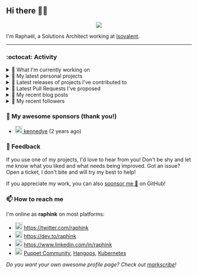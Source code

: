 ## Hi there 👋🏼


<p align="center">
  <a href="https://github.com/ryo-ma/github-profile-trophy"><img src="https://github-profile-trophy.vercel.app/?username=raphink&theme=darkhub&margin-w=15&margin-h=15&no-frame=true&column=5"/></a>
</p>


I'm Raphaël, a Solutions Architect working at [Isovalent](https://github.com/isovalent).

<hr />


### :octocat: Activity

<details>
<summary>👷 What I'm currently working on</summary>

- [cilium/cilium](https://github.com/cilium/cilium) - eBPF-based Networking, Security, and Observability (2 days ago)
- [cilium/cilium-cli](https://github.com/cilium/cilium-cli) - CLI to install, manage &amp; troubleshoot Kubernetes clusters running Cilium (6 days ago)
- [isovalent/grafana-dashboards](https://github.com/isovalent/grafana-dashboards) - Grafana dashboards for Cilium (2 weeks ago)
- [raphink/dotfiles](https://github.com/raphink/dotfiles) -  (1 month ago)
- [raphink/book-template](https://github.com/raphink/book-template) - book-template (1 month ago)
</details>

<details>
<summary>🌱 My latest personal projects</summary>

- [raphink/book-template](https://github.com/raphink/book-template) - book-template
- [raphink/rebel-base](https://github.com/raphink/rebel-base) - rebel-base
- [raphink/localhost-run-proxy](https://github.com/raphink/localhost-run-proxy) - 
- [raphink/dotfiles](https://github.com/raphink/dotfiles) - 
- [raphink/applicationsets-demo](https://github.com/raphink/applicationsets-demo) - 
</details>

<details>
<summary>🔭 Latest releases of projects I've contributed to</summary>

- [cilium/cilium-cli](https://github.com/cilium/cilium-cli) ([v0.12.13](https://github.com/cilium/cilium-cli/releases/tag/v0.12.13), 1 day ago) - CLI to install, manage &amp; troubleshoot Kubernetes clusters running Cilium
- [cilium/cilium](https://github.com/cilium/cilium) ([v1.13.0](https://github.com/cilium/cilium/releases/tag/v1.13.0), 1 day ago) - eBPF-based Networking, Security, and Observability
- [cilium/hubble](https://github.com/cilium/hubble) ([v0.11.2](https://github.com/cilium/hubble/releases/tag/v0.11.2), 1 day ago) - Hubble - Network, Service &amp; Security Observability for Kubernetes using eBPF
- [camptocamp/devops-stack-module-cert-manager](https://github.com/camptocamp/devops-stack-module-cert-manager) ([v1.0.0-alpha.6](https://github.com/camptocamp/devops-stack-module-cert-manager/releases/tag/v1.0.0-alpha.6), 2 weeks ago) - 
- [GameLab-UNIL-EPFL/Lausanne-1830](https://github.com/GameLab-UNIL-EPFL/Lausanne-1830) ([v1.4](https://github.com/GameLab-UNIL-EPFL/Lausanne-1830/releases/tag/v1.4), 2 weeks ago) - Winner of the Swiss Game Award 2022 for Best Serious Game. Open-Source Historically accurate RPG based in 1830s Lausanne.
</details>

<details>
<summary>🔨 Latest Pull Requests I've proposed</summary>

- [Remove / in RKE doc link as it causes redirect bug](https://github.com/cilium/cilium/pull/23728) on [cilium/cilium](https://github.com/cilium/cilium) (2 days ago)
- [Fix RKE doc link](https://github.com/cilium/cilium/pull/23706) on [cilium/cilium](https://github.com/cilium/cilium) (3 days ago)
</details>

<details>
<summary>📜 My recent blog posts</summary>

- [Towards a Modular DevOps Stack](https://dev.to/camptocamp-ops/towards-a-modular-devops-stack-257c) (11 months ago)
- [A 15-year Puppet Journey](https://dev.to/raphink/a-15-year-puppet-journey-4o39) (1 year ago)
- [How to allow dynamic Terraform Provider Configuration](https://dev.to/camptocamp-ops/how-to-allow-dynamic-terraform-provider-configuration-20ik) (2 years ago)
- [March Cloud Native Romandie Meetup](https://dev.to/camptocamp-ops/march-cloud-native-romandie-meetup-o2f) (2 years ago)
- [Immutability &amp; loose coupling: a match made in heaven](https://dev.to/camptocamp-ops/immutability-loose-coupling-a-match-made-in-heaven-37kl) (2 years ago)
</details>

<details>
<summary>👥 My recent followers</summary>

- [<img src="https://avatars.githubusercontent.com/u/15344596?v=4" height="20"/> ycornamusaz](https://github.com/ycornamusaz)
- [<img src="https://avatars.githubusercontent.com/u/13288092?u=7bb6203c91394b7b302eae7f44009cb19d540eae&amp;v=4" height="20"/> roytmanpiccoli](https://github.com/roytmanpiccoli)
- [<img src="https://avatars.githubusercontent.com/u/80056481?u=ac9d5222e2d203ff514ddf5b8507d78b81b5d548&amp;v=4" height="20"/> quynhlab](https://github.com/quynhlab)
- [<img src="https://avatars.githubusercontent.com/u/46394426?u=df373aacf2f76afc776f474b4c9ce6aef1a13078&amp;v=4" height="20"/> wangxiang4](https://github.com/wangxiang4)
- [<img src="https://avatars.githubusercontent.com/u/84658436?u=98396a061ffd27b3a0fc0885f4e4e9dca9487585&amp;v=4" height="20"/> ethanflower1903](https://github.com/ethanflower1903)
</details>


### 💚 My awesome sponsors (thank you!)

- [<img src="https://avatars.githubusercontent.com/u/1110127?v=4" height="20"/> kennedye](https://github.com/kennedye) (2 years ago)


### 💬 Feedback

If you use one of my projects, I'd love to hear from you!
Don't be shy and let me know what you liked and what needs being improved.
Got an issue? Open a ticket, I don't bite and will try my best to help!

If you appreciate my work, you can also [sponsor me 💚](https://github.com/sponsors/raphink) on GitHub!


### 📫 How to reach me

I'm online as **raphink** on most platforms:

- <img src="https://raw.githubusercontent.com/FortAwesome/Font-Awesome/master/svgs/brands/twitter.svg" width="20" alt="Twitter" /> https://twitter.com/raphink
- <img src="https://raw.githubusercontent.com/FortAwesome/Font-Awesome/master/svgs/brands/dev.svg" width="20" alt="Blog" /> https://dev.to/raphink
- <img src="https://raw.githubusercontent.com/FortAwesome/Font-Awesome/master/svgs/brands/linkedin.svg" width="20" alt="LinkedIn" /> https://www.linkedin.com/in/raphink
- <img src="https://raw.githubusercontent.com/FortAwesome/Font-Awesome/master/svgs/brands/slack.svg" width="20" alt="Slack" /> [Puppet Community](https://slack.puppet.com/), [Hangops](https://signup.hangops.com/), [Kubernetes](https://slack.k8s.io/)

*Do you want your own awesome profile page? Check out [markscribe](https://github.com/muesli/markscribe)!*
